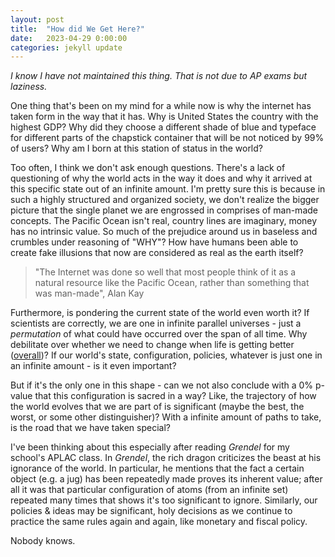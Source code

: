 ```yaml
---
layout: post
title:  "How did We Get Here?" 
date:   2023-04-29 0:00:00
categories: jekyll update
---
```

<script src="https://cdn.mathjax.org/mathjax/latest/MathJax.js?config=TeX-AMS-MML_HTMLorMML" type="text/javascript"></script>

*I know I have not maintained this thing. That is not due to AP exams but laziness.* 

One thing that's been on my mind for a while now is why the internet has taken form in the way that it has. Why is United States the country with the highest GDP? Why did they choose a different shade of blue and typeface for different parts of the chapstick container that will be not noticed by 99% of users? Why am I born at this station of status in the world? 

Too often, I think we don't ask enough questions. There's a lack of questioning of why the world acts in the way it does and why it arrived at this specific state out of an infinite amount. I'm pretty sure this is because in such a highly structured and organized society, we don't realize the bigger picture that the single planet we are engrossed in comprises of man-made concepts. The Pacific Ocean isn't real, country lines are imaginary, money has no intrinsic value. So much of the prejudice around us in baseless and crumbles under reasoning of "WHY"? How have humans been able to create fake illusions that now are considered as real as the earth itself? 

> "The Internet was done so well that most people think of it as a natural resource like the Pacific Ocean, rather than something that was man-made", Alan Kay


Furthermore, is pondering the current state of the world even worth it? If scientists are correctly, we are one in infinite parallel universes - just a *permutation* of what could have occurred over the span of all time. Why debilitate over whether we need to change when life is getting better ([overall](https://www.bbc.com/future/article/20190111-seven-reasons-why-the-world-is-improving))? If  our world's state, configuration, policies, whatever is just one in an infinite amount - is it even important? 

But if it's the only one in this shape - can we not also conclude with a 0% p-value that this configuration is sacred in a way? Like, the trajectory of how the world evolves that we are part of is significant (maybe the best, the worst, or some other distinguisher)? With a infinite amount of paths to take, is the road that we have taken special? 

I've been thinking about this especially after reading *Grendel* for my school's APLAC class. In *Grendel*, the rich dragon criticizes the beast at his ignorance of the world. In particular, he mentions that the fact a certain object (e.g. a jug) has been repeatedly made proves its inherent value; after all it was that particular configuration of atoms (from an infinite set) repeated many times that shows it's too significant to ignore. Similarly, our policies & ideas may be significant, holy decisions as we continue to practice the same rules again and again, like monetary and fiscal policy.

Nobody knows.
